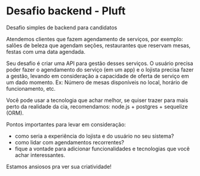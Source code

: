 # Desafio backend - Pluft
Desafio simples de backend para candidatos

  Atendemos clientes que fazem agendamento de serviços, por exemplo:
salões de beleza que agendam seções, restaurantes que reservam mesas, festas com uma data agendada.

  Seu desafio é criar uma API para gestão desses serviços. O usuário precisa poder fazer o agendamento do serviço (em um app) e o lojista precisa fazer a gestão, levando em consideração a capacidade de oferta de serviço em um dado momento. Ex: Número de mesas disponíveis no local, horário de funcionamento, etc.

  Você pode usar a tecnologia que achar melhor, se quiser trazer para mais perto da realidade da cia, recomendamos: node.js + postgres + sequelize (ORM).

Pontos importantes para levar em consideração:
 - como seria a experiência do lojista e do usuário no seu sistema?
 - como lidar com agendamentos recorrentes? 
 - fique a vontade para adicionar funcionalidades e tecnologias que você achar interessantes. 
 
 Estamos ansiosos pra ver sua criatividade!
